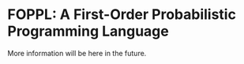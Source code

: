 # FOPPL: A First-Order Probabilistic Programming Language

More information will be here in the future.
